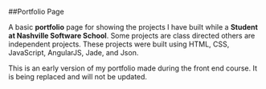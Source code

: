 ##Portfolio Page

A basic <b>portfolio</B> page for showing the projects I have built while a <b>Student at Nashville Software School</b>. Some projects are class directed others are independent projects.
These projects were built using HTML, CSS, JavaScript, AngularJS, Jade, and Json.

This is an early version of my portfolio made during the front end course. It is being replaced and will not be updated.
